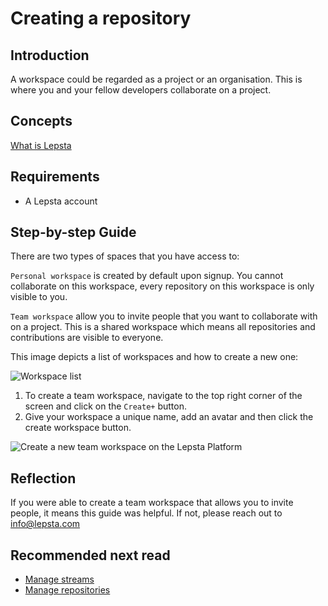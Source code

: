 
# Creating a repository

## Introduction
A workspace could be regarded as a project or an organisation. This is where you and your fellow developers collaborate on a project. 

## Concepts
[What is Lepsta](docs/pages/lepsta/how-lepsta-works.md)

## Requirements
* A Lepsta account

## Step-by-step Guide
There are two types of spaces that you have access to:

`Personal workspace` is created by default upon signup. You cannot collaborate on this workspace, every repository on this workspace is only visible to you.

`Team workspace`  allow you to invite people that you want to collaborate with on a project. This is a shared workspace which means all repositories and contributions are visible to everyone.

This image depicts a list of workspaces and how to create a new one:

![Workspace list](image)

1. To create a team workspace, navigate to the top right corner of the screen and click on the `Create+` button.
2. Give your workspace a unique name, add an avatar and then click the create workspace button.

![Create a new team workspace on the Lepsta Platform](image)

## Reflection
If you were able to create a team workspace that allows you to invite people, it means this guide was helpful. If not, please reach out to info@lepsta.com


## Recommended next read
* [Manage streams](/pages/guides/manage-streams)
* [Manage repositories](/pages/lepsta/manage-repositories)
